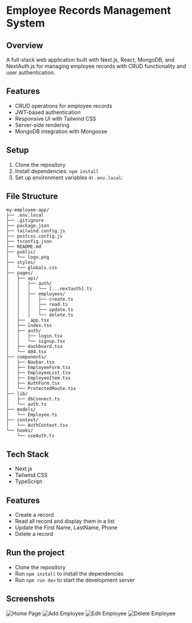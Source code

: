 # Employee Records Management System

## Overview
A full-stack web application built with Next.js, React, MongoDB, and NextAuth.js for managing employee records with CRUD functionality and user authentication.

## Features
- CRUD operations for employee records
- JWT-based authentication
- Responsive UI with Tailwind CSS
- Server-side rendering
- MongoDB integration with Mongoose

## Setup
1. Clone the repository
2. Install dependencies: `npm install`
3. Set up environment variables in `.env.local`:

## File Structure
```
my-employee-app/
├── .env.local
├── .gitignore
├── package.json
├── tailwind.config.js
├── postcss.config.js
├── tsconfig.json
├── README.md
├── public/
│   └── logo.png
├── styles/
│   └── globals.css
├── pages/
│   ├── api/
│   │   ├── auth/
│   │   │   └── [...nextauth].ts
│   │   ├── employees/
│   │   │   ├── create.ts
│   │   │   ├── read.ts
│   │   │   ├── update.ts
│   │   │   └── delete.ts
│   ├── _app.tsx
│   ├── index.tsx
│   ├── auth/
│   │   ├── login.tsx
│   │   └── signup.tsx
│   ├── dashboard.tsx
│   └── 404.tsx
├── components/
│   ├── Navbar.tsx
│   ├── EmployeeForm.tsx
│   ├── EmployeeList.tsx
│   ├── EmployeeItem.tsx
│   ├── AuthForm.tsx
│   └── ProtectedRoute.tsx
├── lib/
│   ├── dbConnect.ts
│   └── auth.ts
├── models/
│   └── Employee.ts
├── context/
│   └── AuthContext.tsx
└── hooks/
    └── useAuth.ts
```

## Tech Stack
- Next.js
- Tailwind CSS
- TypeScript

## Features
- Create a record
- Read all record and display them in a list
- Update the First Name, LastName, Phone
- Delete a record

## Run the project
- Clone the repository
- Run `npm install` to install the dependencies
- Run `npm run dev` to start the development server

## Screenshots

![Home Page](./public/home.png)
![Add Employee](./public/add-employee.png)
![Edit Employee](./public/edit-employee.png)
![Delete Employee](./public/delete-employee.png)
